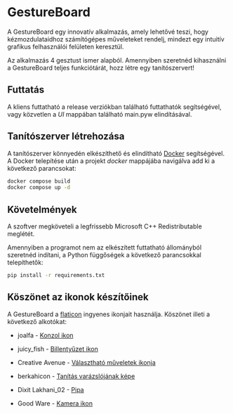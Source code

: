 # GestureBoard
A GestureBoard egy innovatív alkalmazás, amely lehetővé teszi, hogy kézmozdulataidhoz számítógépes műveleteket rendelj, mindezt egy intuitív grafikus felhasználói felületen keresztül.

Az alkalmazás 4 gesztust ismer alapból. Amennyiben szeretnéd kihasználni a GestureBoard teljes funkciótárát, hozz létre egy tanítószervert!

## Futtatás
A kliens futtatható a release verziókban található futtathatók segítségével, vagy közvetlen a <i>UI</i> mappában található main.pyw elindításával.


## Tanítószerver létrehozása
A tanítószerver könnyedén elkészíthető és elindítható [Docker](https://www.docker.com/) segítségével. A Docker telepítése után a projekt <i>docker</i> mappájába navigálva add ki a következő parancsokat:

```bash
docker compose build
docker compose up -d
```

## Követelmények
A szoftver megköveteli a legfrissebb Microsoft C++ Redistributable meglétét.

Amennyiben a programot nem az elkészített futtatható állományból szeretnéd indítani, a Python függőségek a következő parancsokkal telepíthetők:
```bash
pip install -r requirements.txt
```

## Köszönet az ikonok készítőinek
A GestureBoard a [flaticon](flaticon.com) ingyenes ikonjait használja. Köszönet illeti a következő alkotókat:
- joalfa - [Konzol ikon](https://www.flaticon.com/free-icons/command)
- juicy_fish - [Billentyűzet ikon](https://www.flaticon.com/free-icons/hardware)
- Creative Avenue - [Választható műveletek ikonja](https://www.flaticon.com/free-icons/widget)
- berkahicon - [Tanítás varázslójának képe](https://www.flaticon.com/free-icons/cursor)
- Dixit Lakhani_02 - [Pipa](https://www.flaticon.com/free-icons/tick)

- Good Ware - [Kamera ikon](https://www.flaticon.com/free-icons/camera)